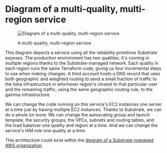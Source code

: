 # Diagram of a multi-quality, multi-region service

<figure><img src="https://src-bin.com/img/substrate-demo.png" alt="Diagram of a multi-quality, multi-region service"><figcaption><p>A multi-quality, multi-region service</p></figcaption></figure>

This diagram depects a service using all the reliability primitives Substrate exposes. The production environment has two qualities. It's running in multiple regions thanks to the Substrate-managed network. Each quality in each region runs the same Terraform code, giving us four incremental steps to use when making changes. A third account hosts a DNS record that uses both geographic and weighted routing to send a small fraction of traffic to the beta infrastructure in whichever region's closest to that particular user and the remaining traffic, using the same geographic routing rule, to the gamma infrastructure.

We can change the code running on this service's EC2 instances one server at a time just by having multiple EC2 instances. Thanks to Substrate, we can do a whole lot more: We can change the autoscaling group and launch template, the security groups, the VPCs, subnets and routing tables, and the load balancer one quality and region at a time. And we can change the service's IAM role one quality at a time.

This architecture could exist within the [diagram of a Substrate-managed AWS organization](https://github.com/src-bin/substrate-manual/blob/main/diagram-substrate-managed-aws-organization/README.md).
